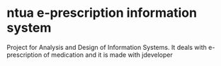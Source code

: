 # ntua e-prescription information system
Project for Analysis and Design of Information Systems. It deals with e-prescription of medication and it is made with jdeveloper
